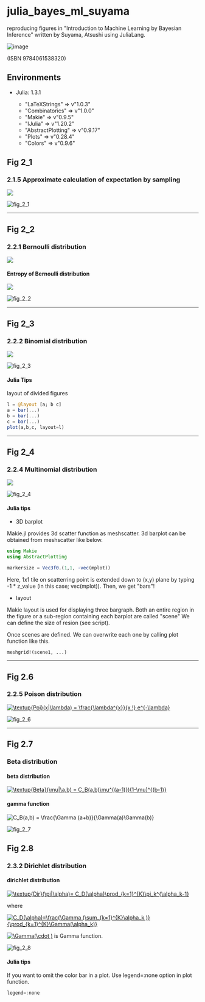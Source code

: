 # julia_bayes_ml_suyama
reproducing figures in "Introduction to Machine Learning by Bayesian Inference" written by Suyama, Atsushi using JuliaLang.

![image](https://user-images.githubusercontent.com/36175603/74348688-6d580500-4df6-11ea-8883-780d44352897.png)

(ISBN 9784061538320)

## Environments

- Julia: 1.3.1

  - "LaTeXStrings"     => v"1.0.3"
  - "Combinatorics"    => v"1.0.0"
  - "Makie"            => v"0.9.5"
  - "IJulia"           => v"1.20.2"
  - "AbstractPlotting" => v"0.9.17"
  - "Plots"            => v"0.28.4"
  - "Colors"           => v"0.9.6"


## Fig 2_1
### 2.1.5 Approximate calculation of expectation by sampling

<img src="https://latex.codecogs.com/gif.latex?\left&space;\langle&space;f(x)&space;\right&space;\rangle_{p(x)}&space;\approx&space;\frac{1}{L}&space;\sum_{l=1}^{L}f(x^{(l)})"/>


![fig_2_1](https://github.com/triwave33/julia_bayes_ml_suyama/blob/master/fig_2_1.png)


________________________________________

## Fig 2_2
### 2.2.1 Bernoulli distribution

<img src="https://latex.codecogs.com/gif.latex?\textup{Bern}&space;(x|\mu)&space;=&space;\mu^x(1-\mu)^{1-x}"/>
 
 #### Entropy of Bernoulli distribution
 
 <img src="https://latex.codecogs.com/gif.latex?H[\textup{Bern}&space;(x|\mu)]&space;=&space;-\mu&space;\textup{ln}&space;\mu&space;-&space;(1-\mu)&space;\textup{ln}&space;(1-\mu)"/>
 
 

![fig_2_2](https://github.com/triwave33/julia_bayes_ml_suyama/blob/master/fig_2_2.png)

________________________________________


## Fig 2_3
### 2.2.2 Binomial distribution

<img src="https://latex.codecogs.com/gif.latex?\mathrm{Bin}(m|M,&space;\mu)&space;=&space;\,{}_M&space;\mathrm{C}_m&space;\mu^m(1-\mu)^{M-m}"/>


![fig_2_3](https://github.com/triwave33/julia_bayes_ml_suyama/blob/master/fig_2_3.png)


#### Julia Tips

layout of divided figures

```JUlia
l = @layout [a; b c]
a = bar(...)
b = bar(...)
c = bar(...)
plot(a,b,c, layout=l)
```

____________________________________________________________


## Fig 2_4
### 2.2.4 Multinomial distribution

<img src="https://latex.codecogs.com/gif.latex?\textup{Mult}(m|\pi,&space;M)&space;=&space;M!\prod_{k=1}^{K}\frac{\pi_k^{m_{k}}}{m_k&space;!}"/>


![fig_2_4](https://github.com/triwave33/julia_bayes_ml_suyama/blob/master/fig_2_4.png)


#### Julia tips

- 3D barplot

Makie.jl provides 3d scatter function as meshscatter.
3d barplot can be obtained from meshscatter like below.

```Julia 
using Makie
using AbstractPlotting

markersize = Vec3f0.(1,1, -vec(mplot))
```
Here, 1x1 tile on scatterring point is extended down to (x,y) plane by typing -1 * z_value (in this case; vec(mplot)). Then, we get "bars"!

- layout

Makie layout is used for displaying three bargraph.
Both an entire region in the figure or a sub-region containing each barplot are called "scene"
We can define the size of resion (see script).

Once scenes are defined. We can overwrite each one by calling plot function like this.

```
meshgrid!(scene1, ...)
```

________________________________________

## Fig 2.6
### 2.2.5 Poison distribution

<a href="https://www.codecogs.com/eqnedit.php?latex=\textup{Poi}(x|\lambda)&space;=&space;\frac{\lambda^{x}}{x&space;!}&space;e^{-\lambda}" target="_blank"><img src="https://latex.codecogs.com/gif.latex?\textup{Poi}(x|\lambda)&space;=&space;\frac{\lambda^{x}}{x&space;!}&space;e^{-\lambda}" title="\textup{Poi}(x|\lambda) = \frac{\lambda^{x}}{x !} e^{-\lambda}" /></a>


![fig_2_6](https://github.com/triwave33/julia_bayes_ml_suyama/blob/master/fig_2_6.png)


__________________________________________

## Fig 2.7
### Beta distribution

#### beta distribution
<a href="https://www.codecogs.com/eqnedit.php?latex=\textup{Beta}(\mu|\a,b)&space;=&space;C_B(a,b)\mu^{(a-1)})(1-\mu)^{(b-1)}" target="_blank"><img src="https://latex.codecogs.com/gif.latex?\textup{Beta}(\mu|\a,b)&space;=&space;C_B(a,b)\mu^{(a-1)})(1-\mu)^{(b-1)}" title="\textup{Beta}(\mu|\a,b) = C_B(a,b)\mu^{(a-1)})(1-\mu)^{(b-1)}" /></a>


 #### gamma function
 <img src="https://latex.codecogs.com/gif.latex?C_B(a,b)&space;=&space;\frac{\Gamma&space;(a&plus;b)}{\Gamma(a)\Gamma(b)}" title="C_B(a,b) = \frac{\Gamma (a+b)}{\Gamma(a)\Gamma(b)}" /></a>


![fig_2_7](https://github.com/triwave33/julia_bayes_ml_suyama/blob/master/fig_2_7.png)


## Fig 2.8
### 2.3.2 Dirichlet distribution

#### dirichlet distribution

<a href="https://www.codecogs.com/eqnedit.php?latex=\textup{Dir}(\pi|\alpha)=&space;C_D(\alpha)\prod_{k=1}^{K}\pi_k^{\alpha_k-1}" target="_blank"><img src="https://latex.codecogs.com/gif.latex?\textup{Dir}(\pi|\alpha)=&space;C_D(\alpha)\prod_{k=1}^{K}\pi_k^{\alpha_k-1}" title="\textup{Dir}(\pi|\alpha)= C_D(\alpha)\prod_{k=1}^{K}\pi_k^{\alpha_k-1}" /></a>

where

<a href="https://www.codecogs.com/eqnedit.php?latex=C_D(\alpha)=\frac{\Gamma&space;(\sum_{k=1}^{K}\alpha_k&space;)}{\prod_{k=1}^{K}\Gamma(\alpha_k)}" target="_blank"><img src="https://latex.codecogs.com/gif.latex?C_D(\alpha)=\frac{\Gamma&space;(\sum_{k=1}^{K}\alpha_k&space;)}{\prod_{k=1}^{K}\Gamma(\alpha_k)}" title="C_D(\alpha)=\frac{\Gamma (\sum_{k=1}^{K}\alpha_k )}{\prod_{k=1}^{K}\Gamma(\alpha_k)}" /></a>


<a href="https://www.codecogs.com/eqnedit.php?latex=\Gamma(\cdot&space;)" target="_blank"><img src="https://latex.codecogs.com/gif.latex?\Gamma(\cdot&space;)" title="\Gamma(\cdot )" /></a>
is Gamma function.

![fig_2_8](https://github.com/triwave33/julia_bayes_ml_suyama/blob/master/fig_2_8.png)


#### Julia tips

If you want to omit the color bar in a plot. Use legend=:none option in plot function.

```Julia 
legend=:none
``` 
